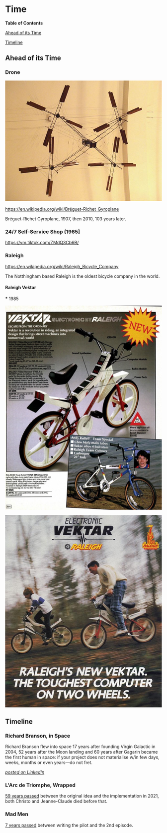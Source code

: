 # Time

__Table of Contents__

[Ahead of its Time](#ahead-of-its-time)

[Timeline](#timeline)

## Ahead of its Time

### Drone

![](Images/BF40D99B-6BC8-4E0C-9840-68A13C7D5E43.jpeg)

https://en.wikipedia.org/wiki/Bréguet-Richet_Gyroplane

Bréguet-Richet Gyroplane, 1907, then 2010, 103 years later.

### 24/7 Self-Service Shop (1965]

https://vm.tiktok.com/ZMdQ3Cb6B/

### Raleigh

https://en.wikipedia.org/wiki/Raleigh_Bicycle_Company

The Notthingham based Raleigh is the oldest bicycle company in the world.

#### Raleigh Vektar

__*__ 1985

![](Images/EA4D074D-6BCA-415F-AE5D-761C5EFBD252.jpeg)

![](Images/114CC567-B6EB-478B-91F8-74C9C651EE62.jpeg)

## Timeline

### Richard Branson, in Space

Richard Branson flew into space 17 years after founding Virgin Galactic in 2004, 52 years after the Moon landing and 60 years after Gagarin became the first human in space: if your project does not materialise w/in few days, weeks, months or even years—do not fret.

[_posted on LinkedIn_](https://www.linkedin.com/posts/dahoum_time-richard-branson-flew-into-space-17-activity-6820043212606971904-unO-)

### L'Arc de Triomphe, Wrapped

[59 years passed](https://christojeanneclaude.net/artworks/arc-de-triomphe-wrapped/) between the original idea and the implementation in 2021, both Christo and Jeanne-Claude died before that.

### Mad Men

[7 years passed](https://youtu.be/Ln3dvXzjetM) between writing the pilot and the 2nd episode.
